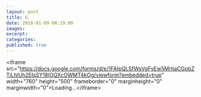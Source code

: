 ```yaml
---
layout: post
title: G
date: 2018-01-09 08:19:00
images:
excerpt:
categories:
published: true
---
```


&lt;iframe src="https://docs.google.com/forms/d/e/1FAIpQLSfWsVgFyEw5MrtjaCGpbZTiLhlUh2EIsSY18IOQXcOWMT4kOg/viewform?embedded=true" width="760" height="500" frameborder="0" marginheight="0" marginwidth="0"&gt;Loading...&lt;/iframe&gt;
